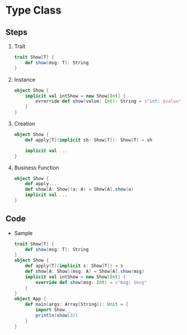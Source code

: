 
# Type Class

## Steps

1. Trait 

    ```scala
    trait Show[T] {
        def show(msg: T): String
    }
    ```

2. Instance

    ```scala
    object Show {
        implicit val intShow = new Show[Int] {
            ovrerride def show(value: Int): String = s"int: $value"
        }
    }
    ```

3. Creation

    ```scala
    object Show {
        def apply[T](implicit sh: Show[T]): Show[T] = sh

        implicit val ...
    }
    ```

4. Business Function

    ```scala
    object Show {
        def apply...
        def show[A: Show](a: A) = Show[A].show(a)
        implicit val ...
    }
    ```

## Code

* Sample

    ```scala
    trait Show[T] {
        def show(msg: T): String
    }
    object Show {
        def apply[T](implicit s: Show[T]) = s
        def show[A: Show](msg: A) = Show[A].show(msg)
        implicit val intShow = new Show[Int] {
            override def show(msg: Int) = s"msg: $msg"
        }
    }
    object App {
        def main(args: Array[String]): Unit = {
            import Show._
            println(show(3))
        }
    }
    ```
